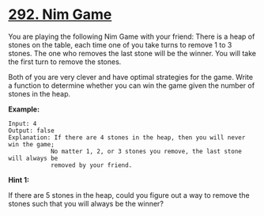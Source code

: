 # [292. Nim Game](https://leetcode.com/problems/nim-game/)

You are playing the following Nim Game with your friend: There is a heap of stones on the table, each time one of you take turns to remove 1 to 3 stones. The one who removes the last stone will be the winner. You will take the first turn to remove the stones.

Both of you are very clever and have optimal strategies for the game. Write a function to determine whether you can win the game given the number of stones in the heap.

**Example:**

    Input: 4
    Output: false
    Explanation: If there are 4 stones in the heap, then you will never win the game;
                No matter 1, 2, or 3 stones you remove, the last stone will always be
                removed by your friend.

**Hint 1:**

If there are 5 stones in the heap, could you figure out a way to remove the stones such that you will always be the winner?
